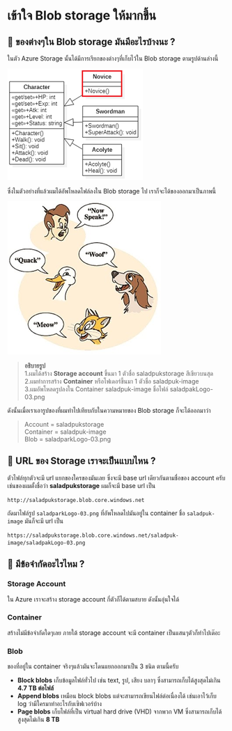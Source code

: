 # เข้าใจ Blob storage ให้มากขึ้น

## 🤔 ของต่างๆใน Blob storage มันมีอะไรบ้างนะ ?

ในตัว Azure Storage นั้นได้มีการเรียกของต่างๆที่เก็บไว้ใน Blob storage ตามรูปด้านล่างนี้

![](../../../.gitbook/assets/image%20%28448%29.png)

ซึ่งในตัวอย่างที่แล้วผมได้อัพโหลดไฟล์ลงใน Blob storage ไป เราก็จะได้ของออกมาเป็นภาพนี้

![](../../../.gitbook/assets/image%20%28126%29.png)

> **อธิบายรูป**  
> 1.ผมได้สร้าง **Storage account** ขึ้นมา 1 ตัวชื่อ saladpukstorage สีเขียวบนสุด  
> 2.ผมทำการสร้าง **Container** หรือโฟเดอร์ขึ้นมา 1 ตัวชื่อ saladpuk-image  
> 3.ผมอัพโหลดรูปลงใน Container saladpuk-image ชื่อไฟล์ saladpakLogo-03.png

ดังนั้นเมื่อเราเอารูปของที่ผมทำไปเทียบกับในความหมายของ Blob storage ก็จะได้ออกมาว่า

> Account = saladpukstorage  
> Container = saladpuk-image  
> Blob = saladparkLogo-03.png

## 🤔 URL ของ Storage เราจะเป็นแบบไหน ?

ตัวไฟล์ทุกตัวจะมี url แยกของใครของมันเลย ซึ่งจะมี base url เดียวกันตามชื่อของ account ครับ เช่นของผมตั้งชื่อว่า **saladpukstorage** ผมก็จะมี base url เป็น 

`http://saladpukstorage.blob.core.windows.net`

ถัดมาไฟล์รูป `saladparkLogo-03.png` ที่อัพโหลดไปมันอยู่ใน container ชื่อ `saladpuk-image` มันก็จะมี url เป็น

`https://saladpukstorage.blob.core.windows.net/saladpuk-image/saladpakLogo-03.png`

## 🤔 มีข้อจำกัดอะไรไหม ?

### Storage Account

ใน Azure เราจะสร้าง storage account กี่ตัวก็ได้ตามสบาย ดังนั้นอุ่นใจได้

### Container

สร้างไม่มีข้อจำกัดใดๆเลย ภายใต้ storage account จะมี container เป็นแสนๆตัวก็ทำไปเต๊อะ

### Blob

ของที่อยู่ใน container จริงๆแล้วมันจะโดนแยกออกมาเป็น 3 ชนิด ตามนี้ครับ

* **Block blobs** เก็บข้อมูลไฟล์ทั่วไป เช่น text, รูป, เสียง บลาๆ ซึ่งสามารถเก็บได้สูงสุดไม่เกิน **4.7 TB ต่อไฟล์**
* **Append blobs** เหมือน block blobs แต่จะสามารถเขียนไฟล์ต่อเนื่องได้ เช่นเอาไว้เก็บ log ว่ามีใครมาทำอะไรกับเซิฟเวอร์บ้าง
* **Page blobs** เก็บไฟล์ที่เป็น virtual hard drive \(VHD\) จากพวก VM ซึ่งสามารถเก็บได้สูงสุดไม่เกิน **8 TB**

